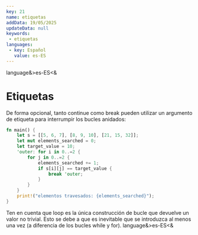 ```yaml
---
key: 21
name: etiquetas
addData: 19/05/2025
updateData: null
keywords: 
 - etiquetas
languages:
 - key: Español
   value: es-ES
---
```

language&>es-ES<&
# Etiquetas
De forma opcional, tanto continue como break pueden utilizar un argumento de etiqueta para interrumpir los bucles anidados:

```rust
fn main() {
    let s = [[5, 6, 7], [8, 9, 10], [21, 15, 32]];
    let mut elements_searched = 0;
    let target_value = 10;
    'outer: for i in 0..=2 {
        for j in 0..=2 {
            elements_searched += 1;
            if s[i][j] == target_value {
                break 'outer;
            }
        }
    }
    print!("elementos travesados: {elements_searched}");
}
```

Ten en cuenta que loop es la única construcción de bucle que devuelve un valor no trivial. Esto se debe a que es inevitable que se introduzca al menos una vez (a diferencia de los bucles while y for).
language&>es-ES<&